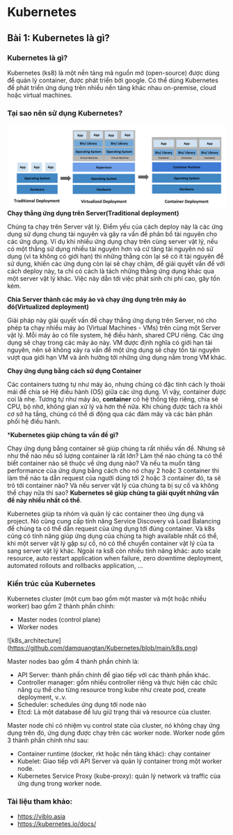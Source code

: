 # Kubernetes

## Bài 1: Kubernetes là gì?

### Kubernetes là gì?

Kubernetes (ks8) là một nền tảng mã nguồn mở (open-source) được dùng để quản lý container, được phát triển bởi google.
Có thể dùng Kubernetes để phát triển ứng dụng trên nhiều nền tảng khác nhau on-premise, cloud hoặc virtual machines.

### Tại sao nên sử dụng Kubernetes?

![deployment](https://github.com/damquangtan/Kubernetes/blob/main/deployment.png)
**Chạy thẳng ứng dụng trên Server(Traditional deployment)**

Chúng ta chạy trên Server vật lý. Điểm yếu của cách deploy này là các ứng dụng sử dụng chung tài nguyên và gây ra vấn đề phân bổ tài nguyên cho các ứng dụng. Ví dụ khi nhiều ứng dụng chạy trên cùng server vật lý, nếu có một thằng sử dụng nhiều tài nguyên hơn và cứ tăng tài nguyên nó sử dụng (vì ta không có giới hạn) thì những thằng còn lại sẽ có ít tài nguyên để sử dụng, khiến các ứng dụng còn lại sẽ chạy chậm, để giải quyết vấn đề với cách deploy này, ta chỉ có cách là tách những thằng ứng dụng khác qua một server vật lý khác. Việc này dẫn tới việc phát sinh chi phí cao, gây tốn kém.

**Chia Server thành các máy ảo và chạy ứng dụng trên máy ảo đó(Virtualized deployment)**

Giải pháp này giải quyết vấn đề chạy thẳng ứng dụng trên Server, nó cho phép ta chạy nhiều máy ảo (Virtual Machines - VMs) trên cùng một Server vật lý. Mỗi máy ảo có file system, hệ điều hành, shared CPU riêng. Các ứng dụng sẽ chạy trong các máy ảo này. VM được định nghĩa có giới hạn tài nguyên, nên sẽ không xảy ra vấn để một ứng dụng sẽ chạy tốn tài nguyên vượt qua giới hạn VM và ảnh hưởng tới những ứng dụng nằm trong VM khác. 

**Chạy ứng dụng bằng cách sử dụng Container**

Các containers tương tự như máy ảo, nhưng chúng có đặc tính cách ly thoải mái để chia sẻ Hệ điều hành (OS) giữa các ứng dụng. Vì vậy, container được coi là nhẹ. Tương tự như máy ảo, **container** có hệ thống tệp riêng, chia sẻ CPU, bộ nhớ, không gian xử lý và hơn thế nữa. Khi chúng được tách ra khỏi cơ sở hạ tầng, chúng có thể di động qua các đám mây và các bản phân phối hệ điều hành.


***Kubernetes giúp chúng ta vấn đề gì?**

Chạy ứng dụng bằng container sẽ giúp chúng ta rất nhiều vấn đề. Nhưng sẽ như thế nào nếu số lượng container là rất lớn?
Làm thế nào chúng ta có thể biết container nào sẽ thuộc về ứng dụng nào? Và nếu ta muốn tăng performance của ứng dụng
bằng cách cho nó chạy 2 hoặc 3 container thì làm thế nào ta dẫn request của ngưởi dùng tới 2 hoặc 3 container đó, ta sẽ
trỏ tới container nào? Và nếu server vật lý của chúng ta bị sự cố và không thể chạy nữa thì sao? **Kubernetes sẽ giúp chúng
ta giải quyết những vấn đề này nhiều nhất có thể**.

Kubernetes giúp ta nhóm và quản lý các container theo ứng dụng và project. Nó cũng cung cấp tính năng Service Discovery và
Load Balancing để chúng ta có thể dẫn request của ứng dụng tới đúng container. Và k8s cũng có tính năng giúp ứng dụng của
chúng ta high available nhất có thể, khi một server vật lý gặp sự cố, nó có thể chuyển container vật lý của ta sang server
vật lý khác. Ngoài ra ks8 còn nhiều tính năng khác: auto scale resource, auto restart application when failure, zero downtime
deployment, automated rollouts and rollbacks application, ...

### Kiến trúc của Kubernetes

Kubernetes cluster (một cụm bao gồm một master và một hoặc nhiều worker) bao gồm 2 thành phần chính:

- Master nodes (control plane)
- Worker nodes

![k8s_architecture] (https://github.com/damquangtan/Kubernetes/blob/main/k8s.png)

Master nodes bao gồm 4 thành phần chính là:

- API Server: thành phần chính để giao tiếp với các thành phần khác.
- Controller manager: gồm nhiều controller riêng và thực hiện các chức năng cụ thể cho từng resource trong kube như create pod, create deployment, v..v.
- Scheduler: schedules ứng dụng tới node nào
- Etcd: Là một database để lưu giữ trạng thái và resource của cluster.

Master node chỉ có nhiệm vụ control state của cluster, nó không chạy ứng dụng trên đó, ứng dụng được chạy trên các worker node. Worker node gồm 3 thành phần chính như sau:

- Container runtime (docker, rkt hoặc nền tảng khác): chạy container
- Kubelet: Giao tiếp với API Server và quản lý container trong một worker node.
- Kubernetes Service Proxy (kube-proxy): quản lý network và traffic của ứng dụng trong worker node.

### Tài liệu tham khảo:

- https://viblo.asia
- https://kubernetes.io/docs/

